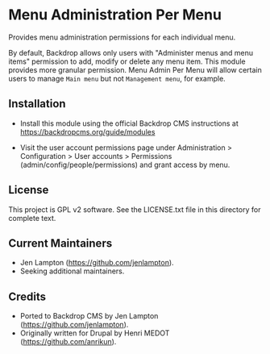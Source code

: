 Menu Administration Per Menu
============================

Provides menu administration permissions for each individual menu.

By default, Backdrop allows only users with "Administer menus and menu items" 
permission to add, modify or delete any menu item. This module provides more
granular permission. Menu Admin Per Menu will allow certain users to manage
`Main menu` but not `Management menu`, for example.

Installation
------------

- Install this module using the official Backdrop CMS instructions at
  https://backdropcms.org/guide/modules

- Visit the user account permissions page under Administration > Configuration >
  User accounts > Permissions (admin/config/people/permissions) and grant access
  by menu.

License
-------

This project is GPL v2 software. See the LICENSE.txt file in this directory for
complete text.

Current Maintainers
-------------------

- Jen Lampton (https://github.com/jenlampton).
- Seeking additional maintainers.

Credits
-------

- Ported to Backdrop CMS by Jen Lampton (https://github.com/jenlampton).
- Originally written for Drupal by Henri MEDOT (https://github.com/anrikun).
